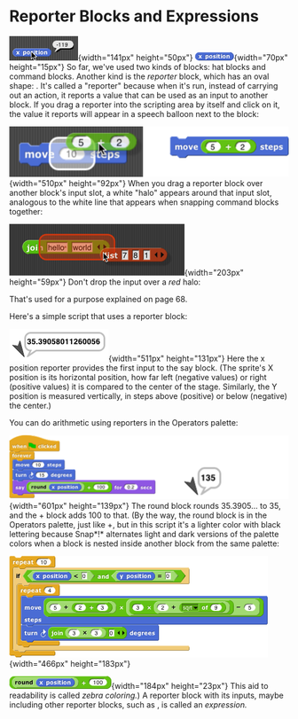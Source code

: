 # Reporter Blocks and Expressions

![](assets/images/image65.png){width="141px" height="50px"}
![](assets/images/image66.png){width="70px" height="15px"}
So far, we've used two kinds of blocks: hat blocks
and command blocks. Another kind is the *reporter* block, which has an
oval shape: . It's called a "reporter" because when it's run, instead of
carrying out an action, it reports a value that can be used as an input
to another block. If you drag a reporter into the scripting area by
itself and click on it, the value it reports will appear in a speech
balloon next to the block:

![](assets/images/image67.png){width="510px" height="92px"}
When you drag a reporter block over
another block's input slot, a white "halo" appears around that input
slot, analogous to the white line that appears when snapping command
blocks together:

![](assets/images/image71.png){width="203px" height="59px"}
Don't drop the input over a *red* halo:

That's used for a purpose explained on page 68.

Here's a simple script that uses a reporter block:

![](assets/images/image72.png){width="511px" height="131px"}
Here the x position reporter provides the
first input to the say block. (The sprite's X position is its horizontal
position, how far left (negative values) or right (positive values) it
is compared to the center of the stage. Similarly, the Y position is
measured vertically, in steps above (positive) or below (negative) the
center.)

You can do arithmetic using reporters in the Operators palette:

![](assets/images/image76.png){width="601px" height="139px"}
The round block rounds 35.3905... to 35,
and the + block adds 100 to that. (By the way, the round block is in the
Operators palette, just like +, but in this script it's a lighter color
with black lettering because Snap*!* alternates light and dark versions
of the palette colors when a block is nested inside another block from
the same palette:

![](assets/images/image80.png){width="466px" height="183px"}


![](assets/images/image81.png){width="184px" height="23px"}
This aid to readability is called *zebra
coloring.*) A reporter block with its inputs, maybe including other
reporter blocks, such as , is called an *expression.*

